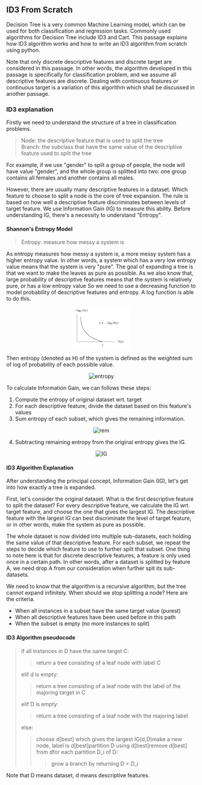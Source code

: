 ID3 From Scratch
----------------

Decision Tree is a very common Machine Learning model,
which can be used for both classification and regression tasks.
Commonly used algorithms for Decision Tree include ID3 and Cart.
This passage explains how ID3 algorithm works and
how to write an ID3 algorithm from scratch using python.

Note that only discrete descriptive features and discrete target are considered in this passage.
In other words, the algorithm developed in this passage is specifically for classification problem,
and we assume all descriptive features are discrete.
Dealing with continuous features or continuous target is a variation of this algorithm
which shall be discussed in another passage.

### ID3 explanation

Firstly we need to understand the structure of a tree in classification problems.

> Node: the descriptive feature that is used to split the tree  
> Branch: the subclass that have the same value of the descriptive feature used to split the tree

For example, if we use "gender" to split a group of people,
the node will have value "gender", and the whole group is splitted into two:
one group contains all females and another contains all males.

However, there are usually many descriptive features in a dataset.
Which feature to choose to split a node is the core of tree expansion.
The rule is based on how well a descriptive feature discriminates between levels of target feature.
We use Information Gain (IG) to measure this ability.
Before understanding IG, there's a necessity to understand "Entropy".

#### Shannon's Entropy Model

> Entropy: measure how messy a system is

As entropy measures how messy a system is,
a more messy system has a higher entropy value.
In other words, a system which has a very low entropy value means that
the system is very "pure".
The goal of expanding a tree is that we want to make the leaves as pure as possible.
As we also know that, large probability of descriptive features means that
the system is relatively pure, or has a low entropy value
So we need to use a decreasing function to model probability of
descriptive features and entropy. A log function is able to do this.

<p align="center"><img src="https://github.com/nancycyzl/ID3_from_scratch/blob/main/graph_log.PNG" width="30%"></p>

Then entropy (denoted as H) of the system is defined as the weighted sum of
log of probability of each possible value.

<p align="center">
<img src="https://latex.codecogs.com/svg.image?H(t)&space;=&space;\sum_{i=l}^{l}(P(t=i)\times&space;log_{2}(P(t=i)))" title="entropy" />
</p>

To calculate Information Gain, we can follows these steps:

1. Compute the entropy of original dataset wrt. target
2. For each descriptive feature, divide the dataset based on this feature's values
3. Sum entropy of each subset, which gives the remaining information.

<p align="center">
<img src="https://latex.codecogs.com/svg.image?rem(d,D)&space;=&space;\sum_{l\in&space;level(d)}\frac{|D_{d=l}|}{D}&space;\times&space;H(t,D_{d=l})" title="rem" />
</p>

4. Subtracting remaining entropy from the original entropy gives the IG.

<p align="center">
<img src="https://latex.codecogs.com/svg.image?\bg_white&space;IG(d,G)&space;=&space;H(t,D)&space;-&space;rem(d,D)" title="IG" />
</p>

#### ID3 Algorithm Explanation

After understanding the principal concept, Information Gain (IG),
let's get into how exactly a tree is expanded.

First, let's consider the original dataset. What is the first descriptive feature to split the dataset?
For every descriptive feature, we calculate the IG wrt. target feature, and choose the one that gives the largest IG.
The descriptive feature with the largest IG can best discriminate the level of target feature,
or in other words, make the system as pure as possible.

The whole dataset is now divided into multiple sub-datasets, each holding the same value of that descriptive feature.
For each subset, we repeat the steps to decide which feature to use to further split that subset.
One thing to note here is that for discrete descriptive features, a feature is only used once in a certain path.
In other words, after a dataset is splitted by feature A, we need drop A from our consideration when further spit its sub-datasets.

We need to know that the algorithm is a recursive algorithm, but the tree cannot expand infinitely.
When should we stop splitting a node? Here are the criteria.

* When all instances in a subset have the same target value (purest)
* When all descriptive features have been used before in this path
* When the subset is empty (no more instances to split)

#### ID3 Algorithm pseudocode

> if all instances in D have the same target C:
>
>> return a tree consisting of a leaf node with label C
>>
>
> elif d is empty:
>
>> return a tree consisting of a leaf node with the label of the majoring target in C
>>
>
> elif D is empty:
>
>> return a tree consisting of a leaf node with the majoring label
>>
>
> else:
>
>> choose d[best] which gives the largest IG(d,D)make a new node, label is d[best]partition D using d[best]remove d[best] from dfor each partition D_i of D:
>>
>>> grow a branch by returning D = D_i
>>>
>>
Note that D means dataset, d means descriptive features.
